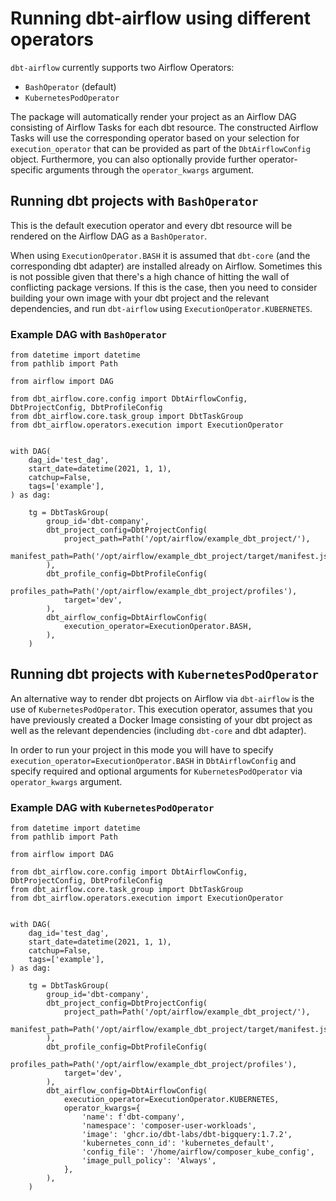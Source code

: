 # Running dbt-airflow using different operators
`dbt-airflow` currently supports two Airflow Operators:
- `BashOperator` (default)
- `KubernetesPodOperator`

The package will automatically render your project as an Airflow DAG consisting of Airflow Tasks
for each dbt resource. The constructed Airflow Tasks will use the corresponding operator based on 
your selection for `execution_operator` that can be provided as part of the `DbtAirflowConfig` 
object. Furthermore, you can also optionally provide further operator-specific arguments through the 
`operator_kwargs` argument. 

## Running dbt projects with `BashOperator`
This is the default execution operator and every dbt resource will be rendered on the Airflow DAG
as a `BashOperator`.

When using `ExecutionOperator.BASH` it is assumed that `dbt-core` (and the corresponding dbt 
adapter) are installed already on Airflow. Sometimes this is not possible given that there's a 
high chance of hitting the wall of conflicting package versions. If this is the case, then you need
to consider building your own image with your dbt project and the relevant dependencies, and run
`dbt-airflow` using `ExecutionOperator.KUBERNETES`. 

### Example DAG with `BashOperator`

```python3
from datetime import datetime
from pathlib import Path

from airflow import DAG

from dbt_airflow.core.config import DbtAirflowConfig, DbtProjectConfig, DbtProfileConfig
from dbt_airflow.core.task_group import DbtTaskGroup
from dbt_airflow.operators.execution import ExecutionOperator


with DAG(
    dag_id='test_dag',
    start_date=datetime(2021, 1, 1),
    catchup=False,
    tags=['example'],
) as dag:

    tg = DbtTaskGroup(
        group_id='dbt-company',
        dbt_project_config=DbtProjectConfig(
            project_path=Path('/opt/airflow/example_dbt_project/'),
            manifest_path=Path('/opt/airflow/example_dbt_project/target/manifest.json'),
        ),
        dbt_profile_config=DbtProfileConfig(
            profiles_path=Path('/opt/airflow/example_dbt_project/profiles'),
            target='dev',
        ),
        dbt_airflow_config=DbtAirflowConfig(
            execution_operator=ExecutionOperator.BASH,
        ),
    )
```

## Running dbt projects with `KubernetesPodOperator`
An alternative way to render dbt projects on Airflow via `dbt-airflow` is the use of 
`KubernetesPodOperator`. This execution operator, assumes that you have previously created a Docker
Image consisting of your dbt project as well as the relevant dependencies (including `dbt-core` and
dbt adapter). 

In order to run your project in this mode you will have to specify 
`execution_operator=ExecutionOperator.BASH` in `DbtAirflowConfig` and specify required and optional
arguments for `KubernetesPodOperator` via `operator_kwargs` argument. 


### Example DAG with `KubernetesPodOperator`

```python3
from datetime import datetime
from pathlib import Path

from airflow import DAG

from dbt_airflow.core.config import DbtAirflowConfig, DbtProjectConfig, DbtProfileConfig
from dbt_airflow.core.task_group import DbtTaskGroup
from dbt_airflow.operators.execution import ExecutionOperator


with DAG(
    dag_id='test_dag',
    start_date=datetime(2021, 1, 1),
    catchup=False,
    tags=['example'],
) as dag:

    tg = DbtTaskGroup(
        group_id='dbt-company',
        dbt_project_config=DbtProjectConfig(
            project_path=Path('/opt/airflow/example_dbt_project/'),
            manifest_path=Path('/opt/airflow/example_dbt_project/target/manifest.json'),
        ),
        dbt_profile_config=DbtProfileConfig(
            profiles_path=Path('/opt/airflow/example_dbt_project/profiles'),
            target='dev',
        ),
        dbt_airflow_config=DbtAirflowConfig(
            execution_operator=ExecutionOperator.KUBERNETES,
            operator_kwargs={
                'name': f'dbt-company',
                'namespace': 'composer-user-workloads',
                'image': 'ghcr.io/dbt-labs/dbt-bigquery:1.7.2',
                'kubernetes_conn_id': 'kubernetes_default',
                'config_file': '/home/airflow/composer_kube_config',
                'image_pull_policy': 'Always',
            },
        ),
    )
